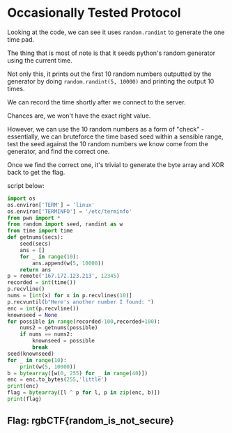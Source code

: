 # Occasionally Tested Protocol

Looking at the code, we can see it uses `random.randint` to generate the one time pad.

The thing that is most of note is that it seeds python's random generator using the current time.

Not only this, it prints out the first 10 random numbers outputted by the generator by doing `random.randint(5, 10000)` and printing the output 10 times.

We can record the time shortly after we connect to the server.

Chances are, we won't have the exact right value.

However, we can use the 10 random numbers as a form of "check" - essentially, we can bruteforce the time based seed within a sensible range, test the seed against the 10 random numbers we know come from the generator, and find the correct one.

Once we find the correct one, it's trivial to generate the byte array and XOR back to get the flag.

script below:

```python
import os
os.environ['TERM'] = 'linux'
os.environ['TERMINFO'] = '/etc/terminfo'
from pwn import *
from random import seed, randint as w
from time import time
def getnums(secs):
    seed(secs)
    ans = []
    for _ in range(10):
        ans.append(w(5, 10000))
    return ans
p = remote('167.172.123.213', 12345)
recorded = int(time())
p.recvline()
nums = [int(x) for x in p.recvlines(10)]
p.recvuntil(b"Here's another number I found: ")
enc = int(p.recvline())
knownseed = None
for possible in range(recorded-100,recorded+100):
    nums2 = getnums(possible)
    if nums == nums2:
        knownseed = possible
        break
seed(knownseed)
for _ in range(10):
    print(w(5, 10000))
b = bytearray([w(0, 255) for _ in range(40)])
enc = enc.to_bytes(255,'little')
print(enc)
flag = bytearray([l ^ p for l, p in zip(enc, b)])
print(flag)
```

## Flag: rgbCTF{random\_is\_not\_secure}


